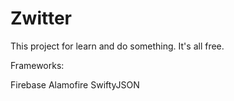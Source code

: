 # Zwitter


This project for learn and do something. 
It's all free. 

Frameworks:

Firebase
Alamofire
SwiftyJSON
